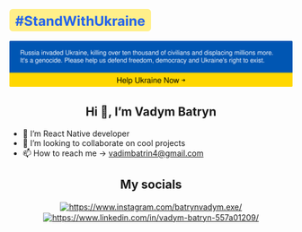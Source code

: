 [![StandWithUkraine](https://raw.githubusercontent.com/vshymanskyy/StandWithUkraine/main/badges/StandWithUkraine.svg)](https://github.com/vshymanskyy/StandWithUkraine/blob/main/docs/README.md)

[![Stand With Ukraine](https://raw.githubusercontent.com/vshymanskyy/StandWithUkraine/main/banner2-direct.svg)](https://vshymanskyy.github.io/StandWithUkraine/)

<h2 align="center">Hi 👋, I’m Vadym Batryn </h2>

- 👀 I’m React Native developer
- 💞️ I’m looking to collaborate on cool projects
- 📫 How to reach me -> vadimbatrin4@gmail.com

<h2 align="center">My socials</h2>
<p align="center">
<a href="https://www.instagram.com/batrynvadym.exe/" target="blank"><img align="center" src="https://cdn.jsdelivr.net/npm/simple-icons@3.0.1/icons/instagram.svg" alt="https://www.instagram.com/batrynvadym.exe/" height="40" width="40" /></a>
<a href="https://www.linkedin.com/in/vadym-batryn-557a01209/" target="blank"><img align="center" src="https://cdn.jsdelivr.net/npm/simple-icons@3.0.1/icons/linkedin.svg" alt="https://www.linkedin.com/in/vadym-batryn-557a01209/" height="40" width="40" /></a>
</p>

